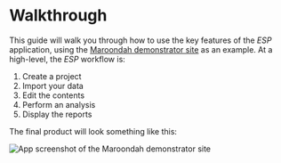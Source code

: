 # Walkthrough

This guide will walk you through how to use the key features of the *ESP* application, using the
[Maroondah demonstrator site](demo/maroondah.md) as an example. At a high-level, the *ESP* workflow is:

1. Create a project
2. Import your data
3. Edit the contents
4. Perform an analysis
5. Display the reports

The final product will look something like this:

![App screenshot of the Maroondah demonstrator site][maroondah]


[maroondah]: /img/screenshots/maroondah-angle-full.jpg
